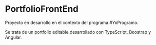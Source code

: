# PortfolioFrontEnd

Proyecto en desarrollo en el contexto del programa #YoProgramo.

Se trata de un portfolio editable desarrollado con TypeScript, Boostrap y Angular.
